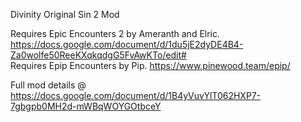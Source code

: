 Divinity Original Sin 2 Mod

Requires Epic Encounters 2 by Ameranth and Elric. https://docs.google.com/document/d/1du5jE2dyDE4B4-Za0wolfe50ReeKXqkqdgG5FvAwKTo/edit#   
Requires Epip Encounters by Pip. https://www.pinewood.team/epip/

Full mod details @ https://docs.google.com/document/d/1B4yVuvYlT062HXP7-7gbgpb0MH2d-mWBqWOYGOtbceY
